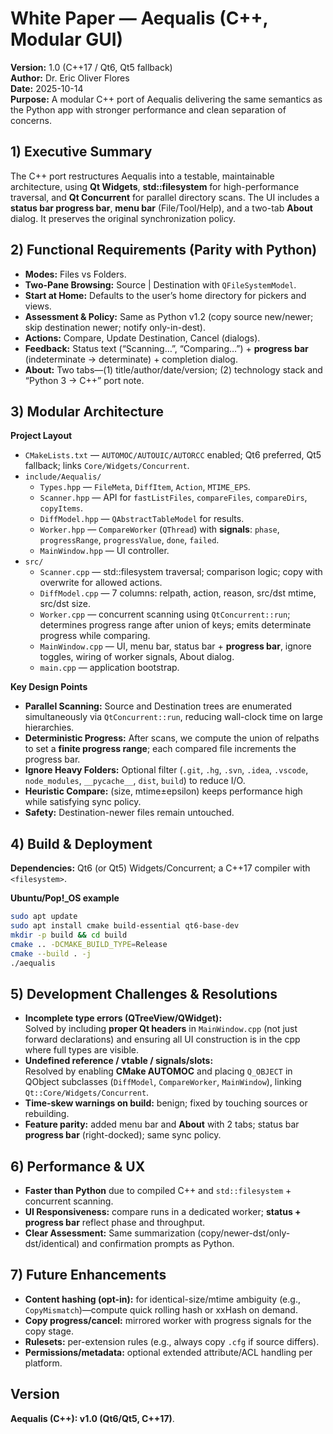 # White Paper — Aequalis (C++, Modular GUI)
**Version:** 1.0 (C++17 / Qt6, Qt5 fallback)  
**Author:** Dr. Eric Oliver Flores  
**Date:** 2025-10-14  
**Purpose:** A modular C++ port of Aequalis delivering the same semantics as the Python app with stronger performance and clean separation of concerns.

## 1) Executive Summary
The C++ port restructures Aequalis into a testable, maintainable architecture, using **Qt Widgets**, **std::filesystem** for high-performance traversal, and **Qt Concurrent** for parallel directory scans. The UI includes a **status bar progress bar**, **menu bar** (File/Tool/Help), and a two-tab **About** dialog. It preserves the original synchronization policy.

## 2) Functional Requirements (Parity with Python)
- **Modes:** Files vs Folders.  
- **Two-Pane Browsing:** Source | Destination with `QFileSystemModel`.  
- **Start at Home:** Defaults to the user’s home directory for pickers and views.  
- **Assessment & Policy:** Same as Python v1.2 (copy source new/newer; skip destination newer; notify only-in-dest).  
- **Actions:** Compare, Update Destination, Cancel (dialogs).  
- **Feedback:** Status text (“Scanning…”, “Comparing…”) + **progress bar** (indeterminate → determinate) + completion dialog.  
- **About:** Two tabs—(1) title/author/date/version; (2) technology stack and “Python 3 → C++” port note.

## 3) Modular Architecture
**Project Layout**
- `CMakeLists.txt` — `AUTOMOC/AUTOUIC/AUTORCC` enabled; Qt6 preferred, Qt5 fallback; links `Core/Widgets/Concurrent`.
- `include/Aequalis/`
  - `Types.hpp` — `FileMeta`, `DiffItem`, `Action`, `MTIME_EPS`.
  - `Scanner.hpp` — API for `fastListFiles`, `compareFiles`, `compareDirs`, `copyItems`.
  - `DiffModel.hpp` — `QAbstractTableModel` for results.
  - `Worker.hpp` — `CompareWorker` (`QThread`) with **signals**: `phase`, `progressRange`, `progressValue`, `done`, `failed`.
  - `MainWindow.hpp` — UI controller.
- `src/`
  - `Scanner.cpp` — std::filesystem traversal; comparison logic; copy with overwrite for allowed actions.
  - `DiffModel.cpp` — 7 columns: relpath, action, reason, src/dst mtime, src/dst size.
  - `Worker.cpp` — concurrent scanning using `QtConcurrent::run`; determines progress range after union of keys; emits determinate progress while comparing.
  - `MainWindow.cpp` — UI, menu bar, status bar + **progress bar**, ignore toggles, wiring of worker signals, About dialog.
  - `main.cpp` — application bootstrap.

**Key Design Points**
- **Parallel Scanning:** Source and Destination trees are enumerated simultaneously via `QtConcurrent::run`, reducing wall-clock time on large hierarchies.
- **Deterministic Progress:** After scans, we compute the union of relpaths to set a **finite progress range**; each compared file increments the progress bar.
- **Ignore Heavy Folders:** Optional filter (`.git`, `.hg`, `.svn`, `.idea`, `.vscode`, `node_modules`, `__pycache__`, `dist`, `build`) to reduce I/O.
- **Heuristic Compare:** (size, mtime±epsilon) keeps performance high while satisfying sync policy.
- **Safety:** Destination-newer files remain untouched.

## 4) Build & Deployment
**Dependencies:** Qt6 (or Qt5) Widgets/Concurrent; a C++17 compiler with `<filesystem>`.

**Ubuntu/Pop!_OS example**
```bash
sudo apt update
sudo apt install cmake build-essential qt6-base-dev
mkdir -p build && cd build
cmake .. -DCMAKE_BUILD_TYPE=Release
cmake --build . -j
./aequalis
```

## 5) Development Challenges & Resolutions
- **Incomplete type errors (QTreeView/QWidget):**  
  Solved by including **proper Qt headers** in `MainWindow.cpp` (not just forward declarations) and ensuring all UI construction is in the cpp where full types are visible.
- **Undefined reference / vtable / signals/slots:**  
  Resolved by enabling **CMake AUTOMOC** and placing `Q_OBJECT` in QObject subclasses (`DiffModel`, `CompareWorker`, `MainWindow`), linking `Qt::Core/Widgets/Concurrent`.
- **Time-skew warnings on build:** benign; fixed by touching sources or rebuilding.
- **Feature parity:** added menu bar and **About** with 2 tabs; status bar **progress bar** (right-docked); same sync policy.

## 6) Performance & UX
- **Faster than Python** due to compiled C++ and `std::filesystem` + concurrent scanning.  
- **UI Responsiveness:** compare runs in a dedicated worker; **status + progress bar** reflect phase and throughput.  
- **Clear Assessment:** Same summarization (copy/newer-dst/only-dst/identical) and confirmation prompts as Python.

## 7) Future Enhancements
- **Content hashing (opt-in):** for identical-size/mtime ambiguity (e.g., `CopyMismatch`)—compute quick rolling hash or xxHash on demand.  
- **Copy progress/cancel:** mirrored worker with progress signals for the copy stage.  
- **Rulesets:** per-extension rules (e.g., always copy `.cfg` if source differs).  
- **Permissions/metadata:** optional extended attribute/ACL handling per platform.

## Version
**Aequalis (C++): v1.0 (Qt6/Qt5, C++17)**.
